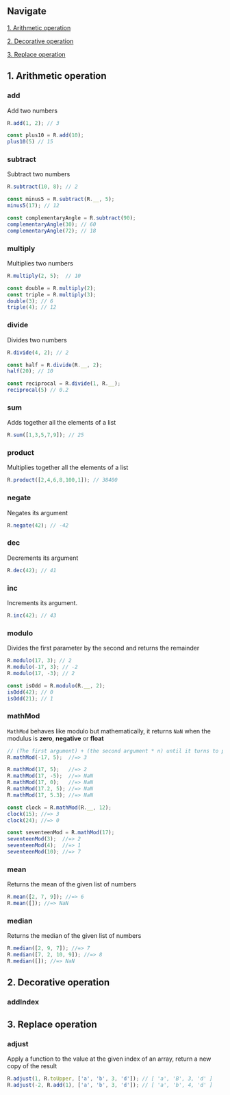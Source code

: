 ## Navigate

[1. Arithmetic operation](#1.-Arithmetic-operation)

[2. Decorative operation](#2.-Decorative-operation)

[3. Replace operation](#3.-Replace-operation)

## 1. Arithmetic operation

### add

Add two numbers

```js
R.add(1, 2); // 3

const plus10 = R.add(10);
plus10(5) // 15
```



### subtract

Subtract two numbers

```js
R.subtract(10, 8); // 2

const minus5 = R.subtract(R.__, 5);
minus5(17); // 12

const complementaryAngle = R.subtract(90);
complementaryAngle(30); // 60
complementaryAngle(72); // 18
```



### multiply

Multiplies two numbers

```js
R.multiply(2, 5);  // 10

const double = R.multiply(2);
const triple = R.multiply(3);
double(3); // 6
triple(4); // 12
```



### divide

Divides two numbers

```js
R.divide(4, 2); // 2

const half = R.divide(R.__, 2);
half(20); // 10

const reciprocal = R.divide(1, R.__);
reciprocal(5) // 0.2
```



### sum

Adds together all the elements of a list

```js
R.sum([1,3,5,7,9]); // 25
```



### product

Multiplies together all the elements of a list

```js
R.product([2,4,6,8,100,1]); // 38400
```



### negate

Negates its argument

```js
R.negate(42); // -42
```



### dec

Decrements its argument

```js
R.dec(42); // 41
```



### inc

Increments its argument.

```js
R.inc(42); // 43
```



### modulo

Divides the first parameter by the second and returns the remainder

```js
R.modulo(17, 3); // 2
R.modulo(-17, 3); // -2
R.modulo(17, -3); // 2

const isOdd = R.modulo(R.__, 2);
isOdd(42); // 0
isOdd(21); // 1
```



### mathMod

`MathMod` behaves like modulo but mathematically, it returns `NaN` when the modulus is **zero**, **negative** or **float**

```js
// (The first argument) + (the second argument * n) until it turns to positive number
R.mathMod(-17, 5);  //=> 3

R.mathMod(17, 5);   //=> 2
R.mathMod(17, -5);  //=> NaN
R.mathMod(17, 0);   //=> NaN
R.mathMod(17.2, 5); //=> NaN
R.mathMod(17, 5.3); //=> NaN

const clock = R.mathMod(R.__, 12);
clock(15); //=> 3
clock(24); //=> 0

const seventeenMod = R.mathMod(17);
seventeenMod(3);  //=> 2
seventeenMod(4);  //=> 1
seventeenMod(10); //=> 7
```



### mean

Returns the mean of the given list of numbers

```js
R.mean([2, 7, 9]); //=> 6
R.mean([]); //=> NaN
```



### median

Returns the median of the given list of numbers

```js
R.median([2, 9, 7]); //=> 7
R.median([7, 2, 10, 9]); //=> 8
R.median([]); //=> NaN
```







## 2. Decorative operation

### addIndex



## 3. Replace operation

### adjust

Apply a function to the value at the given index of an array, return a new copy of the result

```js
R.adjust(1, R.toUpper, ['a', 'b', 3, 'd']); // [ 'a', 'B', 3, 'd' ]
R.adjust(-2, R.add(1), ['a', 'b', 3, 'd']); // [ 'a', 'b', 4, 'd' ] 
```

